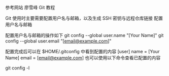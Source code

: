 参考网站 廖雪峰 Git 教程

Git 使用时主要需要配置用户名与邮箱，以及生成 SSH 密钥与远程仓库链接
配置用户名与邮箱



配置用户名与邮箱的操作如下
git config --global user.name "[Your Name]"
git config --global user.email "[email@example.com]"


配置完成后可以在 $HOME/.gitconfig 中看到配置的内容
[user]
    name = [Your Name]
    email = [email@example.com]
也可以使用以下命令查看已配置的内容

git config -l
